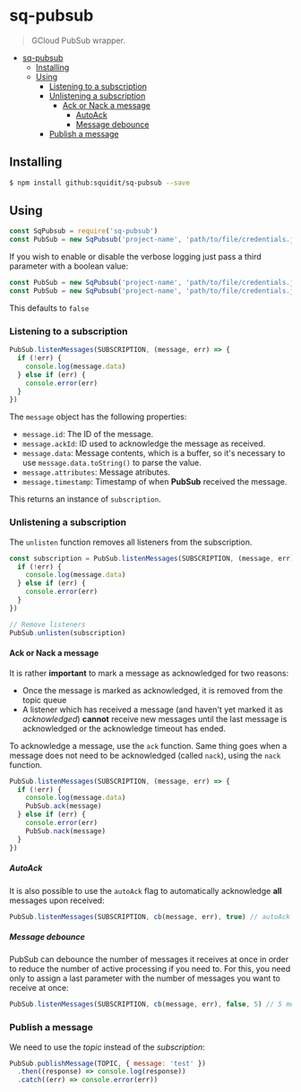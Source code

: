 # sq-pubsub
> GCloud PubSub wrapper.

<!-- TOC -->

- [sq-pubsub](#sq-pubsub)
  - [Installing](#installing)
  - [Using](#using)
    - [Listening to a subscription](#listening-to-a-subscription)
    - [Unlistening a subscription](#unlistening-a-subscription)
      - [Ack or Nack a message](#ack-or-nack-a-message)
        - [AutoAck](#autoack)
        - [Message debounce](#message-debounce)
    - [Publish a message](#publish-a-message)

<!-- /TOC -->

## Installing
```sh
$ npm install github:squidit/sq-pubsub --save
```

## Using

```js
const SqPubsub = require('sq-pubsub')
const PubSub = new SqPubsub('project-name', 'path/to/file/credentials.json')
```

If you wish to enable or disable the verbose logging just pass a third parameter with a boolean value:

```js
const PubSub = new SqPubsub('project-name', 'path/to/file/credentials.json', true) // Enables verbose logging
const PubSub = new SqPubsub('project-name', 'path/to/file/credentials.json', false) // Disables verbose logging
```

This defaults to `false`

### Listening to a subscription

```js
PubSub.listenMessages(SUBSCRIPTION, (message, err) => {
  if (!err) {
    console.log(message.data)
  } else if (err) {
    console.error(err)
  }
})
```

The `message` object has the following properties:

* `message.id`: The ID of the message.
* `message.ackId`: ID used to acknowledge the message as received.
* `message.data`: Message contents, which is a buffer, so it's necessary to use `message.data.toString()` to parse the value.
* `message.attributes`: Message atributes.
* `message.timestamp`: Timestamp of when __PubSub__ received the message.

This returns an instance of `subscription`.

### Unlistening a subscription

The `unlisten` function removes all listeners from the subscription.

```js
const subscription = PubSub.listenMessages(SUBSCRIPTION, (message, err) => {
  if (!err) {
    console.log(message.data)
  } else if (err) {
    console.error(err)
  }
})

// Remove listeners
PubSub.unlisten(subscription)
```

#### Ack or Nack a message

It is rather __important__ to mark a message as acknowledged for two reasons:

- Once the message is marked as acknowledged, it is removed from the topic queue
- A listener which has received a message (and haven't yet marked it as _acknowledged_) __cannot__ receive new messages until the last message is acknowledged or the acknowledge timeout has ended.

To acknowledge a message, use the `ack` function. Same thing goes when a message does not need to be acknowledged (called `nack`), using the `nack` function.

```js
PubSub.listenMessages(SUBSCRIPTION, (message, err) => {
  if (!err) {
    console.log(message.data)
    PubSub.ack(message)
  } else if (err) {
    console.error(err)
    PubSub.nack(message)
  }
})
```

##### AutoAck

It is also possible to use the `autoAck` flag to automatically acknowledge __all__ messages upon received:

```js
PubSub.listenMessages(SUBSCRIPTION, cb(message, err), true) // autoAck as true (defaults to false)
```

##### Message debounce

PubSub can debounce the number of messages it receives at once in order to reduce the number of active processing if you need to. For this, you need only to assign a last parameter with the number of messages you want to receive at once:

```js
PubSub.listenMessages(SUBSCRIPTION, cb(message, err), false, 5) // 5 messages at a time (defaults to 50)
```
### Publish a message

We need to use the _topic_ instead of the _subscription_:

```js
PubSub.publishMessage(TOPIC, { message: 'test' })
  .then((response) => console.log(response))
  .catch((err) => console.error(err))
```
